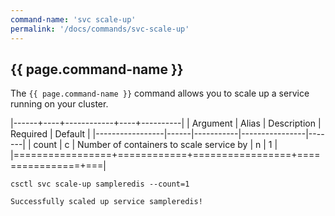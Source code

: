 ```yaml
---
command-name: 'svc scale-up'
permalink: '/docs/commands/svc-scale-up'
---
```


<h2> {{ page.command-name }} </h2>

The `{{ page.command-name }}` command allows you to scale up a service running on your cluster.

|------+----+------------+----+----------|
| Argument | Alias | Description | Required | Default |
|-----------------|------|-----------|----------------|-------|
| count | c | Number of containers to scale service by | n | 1 |
|=================+============+=================+================+===|

~~~
csctl svc scale-up sampleredis --count=1

Successfully scaled up service sampleredis!
~~~
